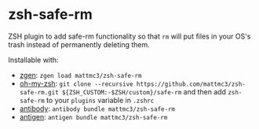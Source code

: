 # zsh-safe-rm
ZSH plugin to add safe-rm functionality so that `rm` will put files in your OS's trash instead of permanently deleting them.

Installable with:
- [zgen](https://github.com/tarjoilija/zgen): `zgen load mattmc3/zsh-safe-rm`
- [oh-my-zsh](https://github.com/robbyrussell/oh-my-zsh): `git clone --recursive https://github.com/mattmc3/zsh-safe-rm.git ${ZSH_CUSTOM:-$ZSH/custom}/safe-rm` and then add `zsh-safe-rm` to your `plugins` variable in `.zshrc`
- [antibody](https://getantibody.github.io): `antibody bundle mattmc3/zsh-safe-rm`
- [antigen](https://github.com/zsh-users/antigen): `antigen bundle mattmc3/zsh-safe-rm`
